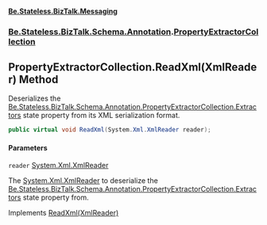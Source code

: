 #### [Be.Stateless.BizTalk.Messaging](README.md 'README')
### [Be.Stateless.BizTalk.Schema.Annotation](Be.Stateless.BizTalk.Schema.Annotation.md 'Be.Stateless.BizTalk.Schema.Annotation').[PropertyExtractorCollection](PropertyExtractorCollection.md 'Be.Stateless.BizTalk.Schema.Annotation.PropertyExtractorCollection')

## PropertyExtractorCollection.ReadXml(XmlReader) Method

Deserializes the [Be.Stateless.BizTalk.Schema.Annotation.PropertyExtractorCollection.Extractors](https://docs.microsoft.com/en-us/dotnet/api/Be.Stateless.BizTalk.Schema.Annotation.PropertyExtractorCollection.Extractors 'Be.Stateless.BizTalk.Schema.Annotation.PropertyExtractorCollection.Extractors') state property from its XML serialization format.

```csharp
public virtual void ReadXml(System.Xml.XmlReader reader);
```
#### Parameters

<a name='Be.Stateless.BizTalk.Schema.Annotation.PropertyExtractorCollection.ReadXml(System.Xml.XmlReader).reader'></a>

`reader` [System.Xml.XmlReader](https://docs.microsoft.com/en-us/dotnet/api/System.Xml.XmlReader 'System.Xml.XmlReader')

The [System.Xml.XmlReader](https://docs.microsoft.com/en-us/dotnet/api/System.Xml.XmlReader 'System.Xml.XmlReader') to deserialize the [Be.Stateless.BizTalk.Schema.Annotation.PropertyExtractorCollection.Extractors](https://docs.microsoft.com/en-us/dotnet/api/Be.Stateless.BizTalk.Schema.Annotation.PropertyExtractorCollection.Extractors 'Be.Stateless.BizTalk.Schema.Annotation.PropertyExtractorCollection.Extractors') state property from.

Implements [ReadXml(XmlReader)](https://docs.microsoft.com/en-us/dotnet/api/System.Xml.Serialization.IXmlSerializable.ReadXml#System_Xml_Serialization_IXmlSerializable_ReadXml_System_Xml_XmlReader_ 'System.Xml.Serialization.IXmlSerializable.ReadXml(System.Xml.XmlReader)')